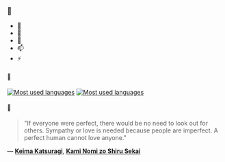 ### 👋

- 🔭
- 🌱
- 💬
- 📫
- ⚡

#### 🧏

[![Most used languages](https://github-readme-stats-aynah.vercel.app/api/top-langs/?username=aynh&theme=solarized-dark&langs_count=6&layout=compact&hide_title=true)](https://github.com/anuraghazra/github-readme-stats#gh-dark-mode-only)
[![Most used languages](https://github-readme-stats-aynah.vercel.app/api/top-langs/?username=aynh&theme=solarized-light&langs_count=6&layout=compact&hide_title=true)](https://github.com/anuraghazra/github-readme-stats#gh-light-mode-only)

#### 💬

> "If everyone were perfect, there would be no need to look out for others. Sympathy or love is needed because people are imperfect. A perfect human cannot love anyone."

&mdash; [**Keima Katsuragi**](https://myanimelist.net/character.php?q=Keima%20Katsuragi&cat=character), [**Kami Nomi zo Shiru Sekai**](https://myanimelist.net/search/all?q=Kami%20Nomi%20zo%20Shiru%20Sekai&cat=all)
